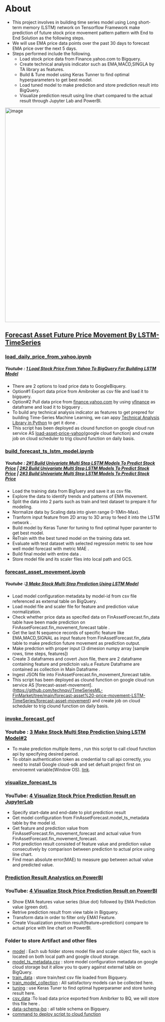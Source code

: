 # About
- This project involves in building time series model using Long short-term memory (LSTM) network  on Tensorflow Framework  make prediction of future stock price movement pattern pattern with End to End Solution as the following steps.
- We will use EMA price data points over the past 30 days to forecast EMA price over the next 5 days.
- Steps performed include the following.
  * Load stock price data from Finance.yahoo.com to Bigquery.
  * Create technical analysis indicator such as EMA,MACD,SINGLA by TA library as features.
  * Build & Tune model using Keras Tunner to find optimal hyperparameters to get best model.
  * Load tuned model to  make prediction and store prediction result into BigQuery.
  * Visualize prediction result using line chart compared to the actual result through Jupyter Lab and PowerBI.

<img width="697" alt="image" src="https://github.com/technqvi/TimeSeriesML-FinMarket/assets/38780060/9694e19a-9e98-4d3a-a6fb-26e773cb8f5b">

## [Forecast Asset Future Price Movement By LSTM-TimeSeries](https://github.com/technqvi/TimeSeriesML-FinMarket/tree/main/forecast-asset%20-price-movement-LSTM-TimeSeries)
### [load_daily_price_from_yahoo.ipynb](https://github.com/technqvi/TimeSeriesML-FinMarket/blob/main/forecast-asset%20-price-movement-LSTM-TimeSeries/load_daily_price_from_yahoo.ipynb)
##### Youtube : [1 Load Stock Price From Yahoo To BigQuery For Building LSTM Model](https://www.youtube.com/watch?v=jaPpyopNFPA&feature=youtu.be)
* There are 2 options to load price data to GoogleBiquery.
* Option#1 Export data price from Amibroker as csv file and load it to bigquery.
* Option#2 Pull data price from [finance.yahoo.com](https://finance.yahoo.com/) by using [yfinance](https://github.com/ranaroussi/yfinance) as dataframe and load it to bigquery .
* To build any technical analysis indicator as features to get prepred for building Time-Series Machine Learning, we can appy [Technical Analysis Library in Python](https://technical-analysis-library-in-python.readthedocs.io/en/latest/) to get it done .
* This script has been deployed as clound function on google cloud run service AS [load-asset-price-yahoo](https://github.com/technqvi/TimeSeriesML-FinMarket/blob/main/forecast-asset/load_daily_price_from_yahoo.ipynb)(google cloud function) and create job on cloud scheduler to trig clound function on daily basis.

### [build_forecast_ts_lstm_model.ipynb](https://github.com/technqvi/TimeSeriesML-FinMarket/blob/main/forecast-asset%20-price-movement-LSTM-TimeSeries/build_forecast_ts_lstm_model.ipynb)
##### Youtube :  [2#1 Build Univariate Multi Step LSTM Models To Predict Stock Price](https://www.youtube.com/watch?v=O8p2cteVTSs&feature=youtu.be) | [2#2 Build Univariate Multi Step LSTM Models To Predict Stock Price](https://youtu.be/_bVOFtHC2yQ) |  [2#3 Build Univariate Multi Step LSTM Models To Predict Stock Price](https://www.youtube.com/watch?v=8idQEuBFLfw&feature=youtu.be)
* Load the training data from Big1uery  and save it as   csv file.
* Explore the data to identify trends and patterns of EMA movement.
* Split the data  into 2 parts such as  train and test dataset to prepare it for modeling.
* Normalize data by Scaling  data into given range 0-1(Min-Max).
* Tranform input feature from 2D array  to 3D  array  to feed it into the LSTM network .
* Build  model by Keras Tuner for tuning to find optimal hyper paramter to get best model.
* ReTrain with the best tuned model on the training data set.
* Evaluate with test dataset with selected regression metric to see how well model forecast  with metric MAE .
* Build final model with entire data .
* Store  model file and its scaler files into local path and GCS.


### [forecast_asset_movement.ipynb](https://github.com/technqvi/TimeSeriesML-FinMarket/blob/main/forecast-asset%20-price-movement-LSTM-TimeSeries/forecast_asset_movement.ipynb)
##### Youtube :[3 Make Stock Multi Step Prediction Using LSTM Model](https://www.youtube.com/watch?v=8DlACgKslSE)
* Load model configuration metadata by model-id from csv file referenced as external table on BigQuery.
* Load model file and scaler file for feature and prediction value normalization.
* Check whether price data as specifed data on FinAssetForecast.fin_data table have been made prediction on FinAssetForecast.fin_movement_forecast table .
* Get the last N sequence records of specific feature like EMA,MACD,SIGNAL as input feature from FinAssetForecast.fin_data table to make prediction future  movement as prediction output. 
* Make predction with proper input (3 dimesion numpy array  [sample rows, time steps, features])
* Create 3 dataframes and covert Json file, there are 2 dataframe containing feature and predictoin valu.e  Feature Dataframe are contained as collection in  Main Dataframe .
* Ingest JSON file into FinAssetForecast.fin_movement_forecast table.
* This script has been deployed as clound function on google cloud run service AS [forecast-asset-movement].(https://github.com/technqvi/TimeSeriesML-FinMarket/tree/main/forecast-asset%20-price-movement-LSTM-TimeSeries/forecast-asset-movement) and create job on cloud scheduler to trig clound function on daily basis.

### [invoke_forecast_gcf](https://github.com/technqvi/TimeSeriesML-FinMarket/blob/main/forecast-asset%20-price-movement-LSTM-TimeSeries/invoke_forecast_gcf.ipynb)
### Youtube : [3 Make Stock Multi Step Prediction Using LSTM Model#2](https://youtu.be/8DlACgKslSE?t=4265)
* To make prediction multiple items , run this script to call cloud function api by specifying desired period.
* To obtain authentication token as credential to call api correctly, you need to  install Google cloud-sdk and set defualt project first on enviroemnt variable(Window OS). [link](https://cloud.google.com/sdk/docs/install).


### [visualize_forecast_ts](https://github.com/technqvi/TimeSeriesML-FinMarket/blob/main/forecast-asset%20-price-movement-LSTM-TimeSeries/visualize_forecast_result.ipynb)
### YouTube: [4 Visualize Stock Price Prediction Result on JupyterLab](https://www.youtube.com/watch?v=jiOr3AIMWO4&)
* Specify start-date and end-date to plot prediction result
* Get model configuration from FinAssetForecast.model_ts_metadata table by the model id.
* Get feature and  prediction value from FinAssetForecast.fin_movement_forecast and actual value from  FinAssetForecast.fin_movement_forecast.
* Plot prediction result consisted of feature value and prediction value consecutively by  comparison between prediction to actual price using line chart.
* Find mean absolute error(MAE) to measure gap between actual value and predicted value. 

###  [Prediction Result Analystics on PowerBI](https://app.powerbi.com/groups/me/reports/fa816185-f898-4b89-9d06-8864d39ec0eb/ReportSection?experience=power-bi)
### YouTube: [4 Visualize Stock Price Prediction Result on PowerBI](https://youtu.be/jiOr3AIMWO4?t=2093)
* Show EMA features value series (blue dot) followed by EMA Prediction value (green dot).
* Retrive prediction result from view table in Bigquery.
* Transform  data in order to filter only EMA1 Feature.
* Create Visualization prection result(feature+prediction) compare to actual price with line chart on PowerBI.

### Folder to store Artifact and other files
* [model](https://github.com/technqvi/TimeSeriesML-FinMarket/tree/main/forecast-asset%20-price-movement-LSTM-TimeSeries/model) :  Each sub folder stores model file and scaler object file, each is located on both local path and google cloud  storage.
* [model_ts_metadata.csv](https://github.com/technqvi/TimeSeriesML-FinMarket/blob/main/forecast-asset%20-price-movement-LSTM-TimeSeries/model/model_ts_metadata.csv) : store model configuration metadata on google cloud storage but it allow you to query against external table on BigQuery.
* [train_data](https://github.com/technqvi/TimeSeriesML-FinMarket/tree/main/forecast-asset%20-price-movement-LSTM-TimeSeries/train_data) : store train/test csv file loaded from Bigquery.
* [train_model_collection](https://github.com/technqvi/TimeSeriesML-FinMarket/tree/main/forecast-asset%20-price-movement-LSTM-TimeSeries/train_model_collection) : All satisfactory models can be collected here.
* [tuning](https://github.com/technqvi/TimeSeriesML-FinMarket/tree/main/forecast-asset%20-price-movement-LSTM-TimeSeries/tuning) : use Keras Tuner to find optimal hyperparamer and store tuning result here.
* [csv_data](https://github.com/technqvi/TimeSeriesML-FinMarket/tree/main/forecast-asset%20-price-movement-LSTM-TimeSeries/csv_data) :To load data price exported from Amibrker to BQ, we will store this file here  .
* [data-schema-bq](https://github.com/technqvi/TimeSeriesML-FinMarket/tree/main/forecast-asset%20-price-movement-LSTM-TimeSeries/data-schema-bq) : all table schema on Bigquery.
* [command to deploy script to cloud function](https://github.com/technqvi/TimeSeriesML-FinMarket/blob/main/forecast-asset%20-price-movement-LSTM-TimeSeries/forecast-asset-deploy-function.txt)  
